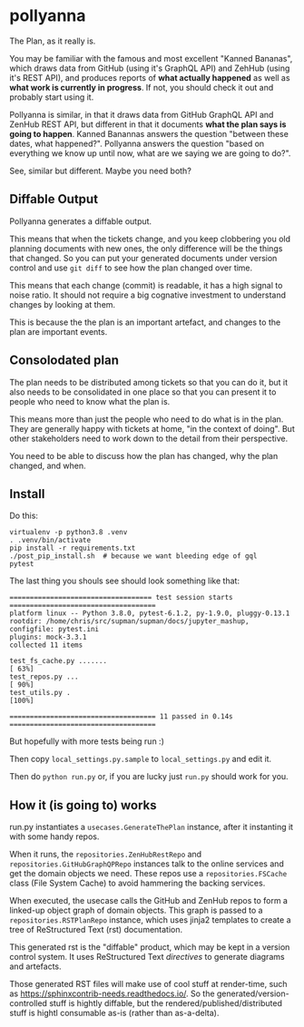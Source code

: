 # pollyanna

The Plan, as it really is.

You may be familiar with the famous and most excellent "Kanned Bananas",
which draws data from GitHub (using it's GraphQL API)
and ZehHub (using it's REST API),
and produces reports of **what actually happened**
as well as **what work is currently in progress**.
If not, you should check it out and probably start using it.

Pollyanna is similar, in that it draws data from GitHub GraphQL API and ZenHub REST API,
but different in that it documents **what the plan says is going to happen**.
Kanned Banannas answers the question "between these dates, what happened?".
Pollyanna answers the question "based on everything we know up until now,
what are we saying we are going to do?".

See, similar but different. Maybe you need both?


## Diffable Output

Pollyanna generates a diffable output.

This means that when the tickets change,
and you keep clobbering you old planning documents with new ones,
the only difference will be the things that changed.
So you can put your generated documents under version control
and use `git diff` to see how the plan changed over time.

This means that each change (commit) is readable,
it has a high signal to noise ratio.
It should not require a big cognative investment
to understand changes by looking at them.

This is because the the plan is an important artefact,
and changes to the plan are important events.

## Consolodated plan

The plan needs to be distributed among tickets
so that you can do it,
but it also needs to be consolidated in one place
so that you can present it to people
who need to know what the plan is.

This means more than just the people
who need to do what is in the plan.
They are generally happy with tickets at home,
"in the context of doing".
But other stakeholders need to work down to the detail
from their perspective.

You need to be able to discuss how the plan has changed,
why the plan changed, and when.

## Install

Do this:
```
virtualenv -p python3.8 .venv
. .venv/bin/activate
pip install -r requirements.txt
./post_pip_install.sh  # because we want bleeding edge of gql
pytest
```

The last thing you shouls see should look something like that:
```
=================================== test session starts ====================================
platform linux -- Python 3.8.0, pytest-6.1.2, py-1.9.0, pluggy-0.13.1
rootdir: /home/chris/src/supman/supman/docs/jupyter_mashup, configfile: pytest.ini
plugins: mock-3.3.1
collected 11 items                                                                         

test_fs_cache.py .......                                                             [ 63%]
test_repos.py ...                                                                    [ 90%]
test_utils.py .                                                                      [100%]

==================================== 11 passed in 0.14s ====================================
```
But hopefully with more tests being run :)

Then copy `local_settings.py.sample` to `local_settings.py` and edit it.

Then do `python run.py` or, if you are lucky just `run.py` should work for you.

## How it (is going to) works

run.py instantiates a `usecases.GenerateThePlan` instance,
after it instanting it with some handy repos.

When it runs, the `repositories.ZenHubRestRepo` and `repositories.GitHubGraphQPRepo` instances
talk to the online services and get the domain objects we need.
These repos use a `repositories.FSCache` class (File System Cache)
to avoid hammering the backing services.

When executed, the usecase calls the GitHub and ZenHub repos
to form a linked-up object graph of domain objects.
This graph is passed to a `repositories.RSTPlanRepo` instance,
which uses jinja2 templates to create
a tree of ReStructured Text (rst) documentation.

This generated rst is the "diffable" product,
which may be kept in a version control system.
It uses ReStructured Text *directives* to generate diagrams and artefacts.

Those generated RST files will make use of cool stuff at render-time,
such as https://sphinxcontrib-needs.readthedocs.io/.
So the generated/version-controlled stuff is hightly diffable,
but the rendered/published/distributed stuff
is hightl consumable as-is (rather than as-a-delta).
